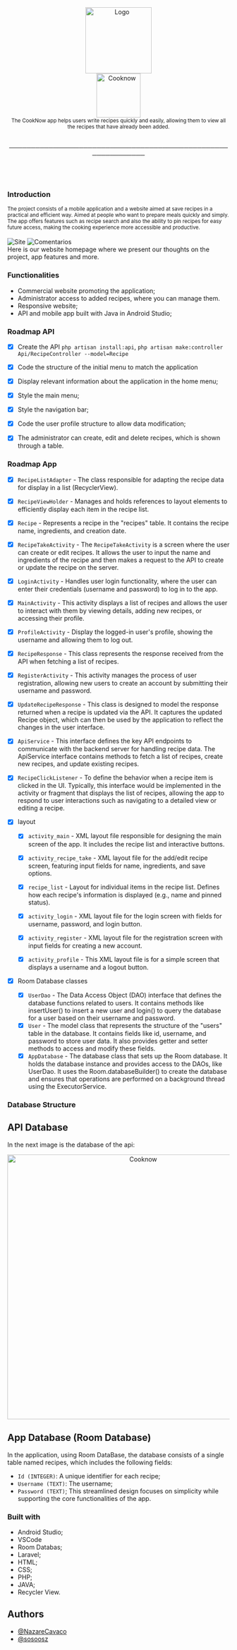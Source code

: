 <div align="center">
  <img src="https://raw.githubusercontent.com/sosoosz/PAS/refs/heads/main/imagens/logo_png.png" alt="Logo" width="150" />

</div>

<div align="center">
  <img src="https://raw.githubusercontent.com/sosoosz/PAS/refs/heads/main/imagens/cooknow.png" alt="Cooknow" width="100"/>
</div>


<div align="center">

<small>
The CookNow app helps users write recipes quickly and easily, allowing them to view all the recipes that have already been added.
</small>
</div>
<br>
  <p align="center">──────────────────────────────────────────────────────────────</p>
                    
<br>
<br>
<div>
  
### Introduction

<div>
<small>
The project consists of a mobile application and a website aimed at save recipes in a practical and efficient way. Aimed at people who want to prepare meals quickly and simply. The app offers features such as recipe search and also the ability to pin recipes for easy future access, making the cooking experience more accessible and productive.
</small>
  
</div>

<br>

<div>
<img src="https://raw.githubusercontent.com/sosoosz/PAS/refs/heads/main/imagens/site.png" alt="Site"/>

<img src="https://raw.githubusercontent.com/sosoosz/PAS/refs/heads/main/imagens/site%20comentarios.png" alt="Comentarios"/>

</div>
Here is our website homepage where we present our thoughts on the project, app features and more.

### Functionalities

- Commercial website promoting the application;
- Administrator access to added recipes, where you can manage them.
- Responsive website;
- API and mobile app built with Java in Android Studio;

### Roadmap API

- [x] Create the API 
  `php artisan install:api`, `php artisan make:controller Api/RecipeController --model=Recipe`

- [x] Code the structure of the initial menu to match the application

- [x] Display relevant information about the application in the home menu;

- [x] Style the main menu;

- [x] Style the navigation bar;

- [x] Code the user profile structure to allow data modification;

- [x] The administrator can create, edit and delete recipes, which is shown through a table.


### Roadmap App


- [x] `RecipeListAdapter` - The class responsible for adapting the recipe data for display in a list (RecyclerView).
- [x] `RecipeViewHolder` - Manages and holds references to layout elements to efficiently display each item in the recipe list.
- [x] `Recipe` - Represents a recipe in the "recipes" table. It contains the recipe name, ingredients, and creation date.
- [x] `RecipeTakeActivity` - The `RecipeTakeActivity` is a screen where the user can create or edit recipes. It allows the user to input the name and ingredients of the recipe and then makes a request to the API to create or update the recipe on the server.
- [x] `LoginActivity` - Handles user login functionality, where the user can enter their credentials (username and password) to log in to the app.
- [x] `MainActivity` - This activity displays a list of recipes and allows the user to interact with them by viewing details, adding new recipes, or accessing their profile.
- [x] `ProfileActivity` - Display the logged-in user's profile, showing the username and allowing them to log out.
- [x] `RecipeResponse` - This class represents the response received from the API when fetching a list of recipes.
- [x] `RegisterActivity` - This activity manages the process of user registration, allowing new users to create an account by submitting their username and password.
- [x] `UpdateRecipeResponse` - This class is designed to model the response returned when a recipe is updated via the API. It captures the updated Recipe object, which can then be used by the application to reflect the changes in the user interface.
- [x] `ApiService` - This interface defines the key API endpoints to communicate with the backend server for handling recipe data. The ApiService interface contains methods to fetch a list of recipes, create new recipes, and update existing recipes.
- [x] `RecipeClickListener` - To define the behavior when a recipe item is clicked in the UI. Typically, this interface would be implemented in the activity or fragment that displays the list of recipes, allowing the app to respond to user interactions such as navigating to a detailed view or editing a recipe.

- [x] layout
  - [x] `activity_main` - XML layout file responsible for designing the main screen of the app. It includes the recipe list and interactive buttons.
  - [x] `activity_recipe_take` - XML layout file for the add/edit recipe screen, featuring input fields for name, ingredients, and save options.
  - [x] `recipe_list` - Layout for individual items in the recipe list. Defines how each recipe's information is displayed (e.g., name and pinned status).
  - [x] `activity_login` -  XML layout file for the login screen with fields for username, password, and login button.
  - [x] `activity_register` -  XML layout file for the registration screen with input fields for creating a new account.
  - [x] `activity_profile` - This XML layout file is for a simple screen that displays a username and a logout button.
 
     
- [x] Room Database classes
  - [x]  `UserDao` - The Data Access Object (DAO) interface that defines the database functions related to users. It contains methods like insertUser() to insert a new user and login() to query the database for a user based on their username and password.
  - [x] `User` - The model class that represents the structure of the "users" table in the database. It contains fields like id, username, and password to store user data. It also provides getter and setter methods to access and modify these fields.
  - [x] `AppDatabase` - The database class that sets up the Room database. It holds the database instance and provides access to the DAOs, like UserDao. It uses the Room.databaseBuilder() to create the database and ensures that operations are performed on a background thread using the ExecutorService.

### Database Structure
## API Database
In the next image is the database of the api:
<div align="center">
  <img src="https://raw.githubusercontent.com/sosoosz/PAS/refs/heads/main/imagens/bd.png" alt="Cooknow" width="600"/>
</div>

## App Database (Room Database)
In the application, using Room DataBase, the database consists of a single table named recipes, which includes the following fields:
- `Id (INTEGER)`: A unique identifier for each recipe; 
- `Username (TEXT)`: The username;
- `Password (TEXT)`;
This streamlined design focuses on simplicity while supporting the core functionalities of the app.

### Built with
- Android Studio;
- VSCode
- Room Databas;
- Laravel;
- HTML;
- CSS;
- PHP;
- JAVA;
- Recycler View.


## Authors
- [@NazareCavaco](https://github.com/NazareCavaco)
- [@sosoosz](https://github.com/sosoosz)

